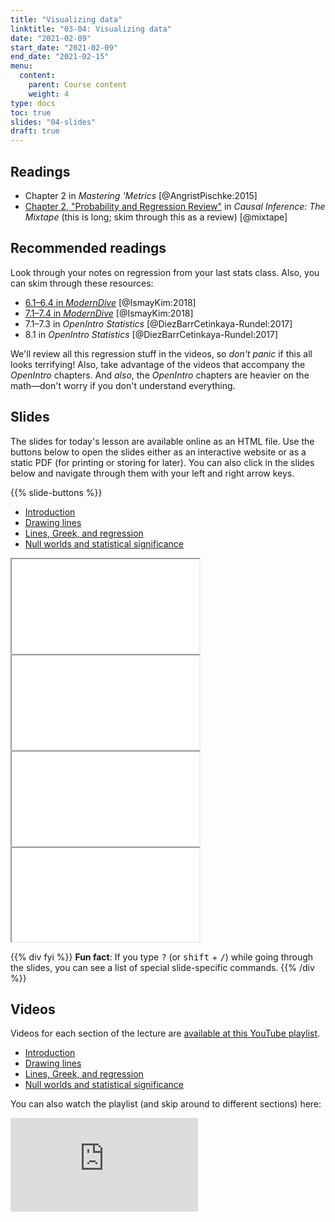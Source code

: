 ```yaml
---
title: "Visualizing data"
linktitle: "03-04: Visualizing data"
date: "2021-02-09"
start_date: "2021-02-09"
end_date: "2021-02-15"
menu:
  content:
    parent: Course content
    weight: 4
type: docs
toc: true
slides: "04-slides"
draft: true
---
```




## Readings

- <i class="fas fa-book"></i> Chapter 2 in *Mastering 'Metrics* [@AngristPischke:2015]
- <i class="fas fa-book"></i> [Chapter 2, "Probability and Regression Review"](https://mixtape.scunning.com/ch1.html) in *Causal Inference: The Mixtape* (this is long; skim through this as a review) [@mixtape]

## Recommended readings

Look through your notes on regression from your last stats class. Also, you can skim through these resources:

- <i class="fas fa-book"></i> [6.1–6.4 in *ModernDive*](https://moderndive.com/6-regression.html) [@IsmayKim:2018]
- <i class="fas fa-book"></i> [7.1–7.4 in *ModernDive*](https://moderndive.com/7-multiple-regression.html) [@IsmayKim:2018]
- <i class="fas fa-book"></i> 7.1–7.3 in *OpenIntro Statistics* [@DiezBarrCetinkaya-Rundel:2017]
- <i class="fas fa-book"></i> 8.1 in *OpenIntro Statistics* [@DiezBarrCetinkaya-Rundel:2017]

We'll review all this regression stuff in the videos, so *don't panic* if this all looks terrifying! Also, take advantage of the videos that accompany the *OpenIntro* chapters. And *also*, the *OpenIntro* chapters are heavier on the math—don't worry if you don't understand everything.


## Slides

The slides for today's lesson are available online as an HTML file. Use the buttons below to open the slides either as an interactive website or as a static PDF (for printing or storing for later). You can also click in the slides below and navigate through them with your left and right arrow keys.

{{% slide-buttons %}}

<ul class="nav nav-tabs" id="slide-tabs" role="tablist">
<li class="nav-item">
<a class="nav-link active" id="introduction-tab" data-toggle="tab" href="#introduction" role="tab" aria-controls="introduction" aria-selected="true">Introduction</a>
</li>
<li class="nav-item">
<a class="nav-link" id="drawing-lines-tab" data-toggle="tab" href="#drawing-lines" role="tab" aria-controls="drawing-lines" aria-selected="false">Drawing lines</a>
</li>
<li class="nav-item">
<a class="nav-link" id="lines-greek-and-regression-tab" data-toggle="tab" href="#lines-greek-and-regression" role="tab" aria-controls="lines-greek-and-regression" aria-selected="false">Lines, Greek, and regression</a>
</li>
<li class="nav-item">
<a class="nav-link" id="null-worlds-and-statistical-significance-tab" data-toggle="tab" href="#null-worlds-and-statistical-significance" role="tab" aria-controls="null-worlds-and-statistical-significance" aria-selected="false">Null worlds and statistical significance</a>
</li>
</ul>
<div class="tab-content" id="slide-tabs">
<div class="tab-pane fade show active" id="introduction" role="tabpanel" aria-labelledby="introduction-tab">
<div class="embed-responsive embed-responsive-16by9">
<iframe class="embed-responsive-item" src="/slides/02-slides.html#1"></iframe>
</div>
</div>
<div class="tab-pane fade" id="drawing-lines" role="tabpanel" aria-labelledby="drawing-lines-tab">
<div class="embed-responsive embed-responsive-16by9">
<iframe class="embed-responsive-item" src="/slides/02-slides.html#drawing-lines"></iframe>
</div>
</div>
<div class="tab-pane fade" id="lines-greek-and-regression" role="tabpanel" aria-labelledby="lines-greek-and-regression-tab">
<div class="embed-responsive embed-responsive-16by9">
<iframe class="embed-responsive-item" src="/slides/02-slides.html#lines-greek-regression"></iframe>
</div>
</div>
<div class="tab-pane fade" id="null-worlds-and-statistical-significance" role="tabpanel" aria-labelledby="null-worlds-and-statistical-significance-tab">
<div class="embed-responsive embed-responsive-16by9">
<iframe class="embed-responsive-item" src="/slides/02-slides.html#significance"></iframe>
</div>
</div>
</div>

{{% div fyi %}}
**Fun fact**: If you type <kbd>?</kbd> (or <kbd>shift</kbd> + <kbd>/</kbd>) while going through the slides, you can see a list of special slide-specific commands.
{{% /div %}}


## Videos

Videos for each section of the lecture are [available at this YouTube playlist](https://www.youtube.com/playlist?list=PLS6tnpTr39sERjvBbJGr9mpqvtiLVPzd4).

- [Introduction](https://www.youtube.com/watch?v=S4OmWxc3h3Y&list=PLS6tnpTr39sERjvBbJGr9mpqvtiLVPzd4)
- [Drawing lines](https://www.youtube.com/watch?v=DGbLEgL4g6Y&list=PLS6tnpTr39sERjvBbJGr9mpqvtiLVPzd4)
- [Lines, Greek, and regression](https://www.youtube.com/watch?v=n-rV1TIoIgw&list=PLS6tnpTr39sERjvBbJGr9mpqvtiLVPzd4)
- [Null worlds and statistical significance](https://www.youtube.com/watch?v=RYKsrTKWCR4&list=PLS6tnpTr39sERjvBbJGr9mpqvtiLVPzd4)

You can also watch the playlist (and skip around to different sections) here:

<div class="embed-responsive embed-responsive-16by9">
<iframe class="embed-responsive-item" src="https://www.youtube.com/embed/videoseries?list=PLS6tnpTr39sERjvBbJGr9mpqvtiLVPzd4" frameborder="0" allow="accelerometer; autoplay; encrypted-media; gyroscope; picture-in-picture" allowfullscreen></iframe>
</div>


